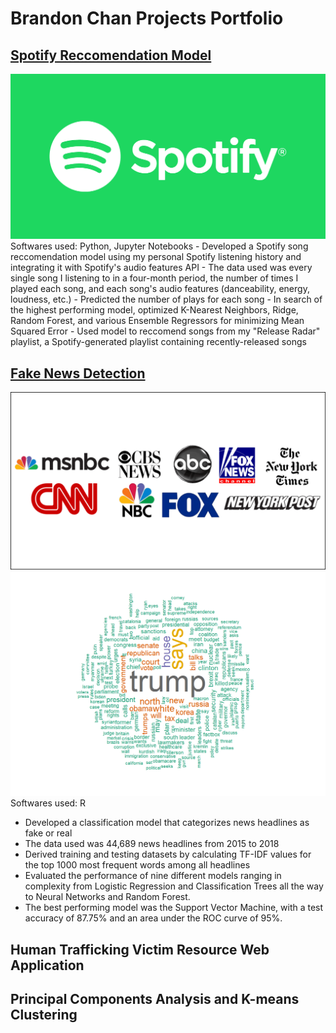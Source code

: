 # Brandon Chan Projects Portfolio
## [Spotify Reccomendation Model](https://github.com/BrandonJChan/Spotify_Reccomendation_Model)
<img src="spotify%20logo.png" alt="spotify logo" width="600"/>
Softwares used: Python, Jupyter Notebooks
- Developed a Spotify song reccomendation model using my personal Spotify listening history and integrating it with Spotify's audio features API
- The data used was every single song I listening to in a four-month period, the number of times I played each song, and each song's audio features (danceability, energy, loudness, etc.)
  - Predicted the number of plays for each song 
- In search of the highest performing model, optimized K-Nearest Neighbors, Ridge, Random Forest, and various Ensemble Regressors for minimizing Mean Squared Error
- Used model to reccomend songs from my "Release Radar" playlist, a Spotify-generated playlist containing recently-released songs

## [Fake News Detection](https://htmlpreview.github.io/?https://github.com/BrandonJChan/Fake_Headline_Detection/blob/main/Fake%20News%20Final%20Report.html)
![](news%20outlets.png)
![Most common words in real headlines](word%20cloud.png)
Softwares used: R
- Developed a classification model that categorizes news headlines as fake or real
- The data used was 44,689 news headlines from 2015 to 2018
- Derived training and testing datasets by calculating TF-IDF values for the top 1000 most frequent words among all headlines
- Evaluated the performance of nine different models ranging in complexity from Logistic Regression and Classification Trees all the way to Neural Networks and Random Forest.
- The best performing model was the Support Vector Machine, with a test accuracy of 87.75% and an area under the ROC curve of 95%.

## Human Trafficking Victim Resource Web Application

## Principal Components Analysis and K-means Clustering
